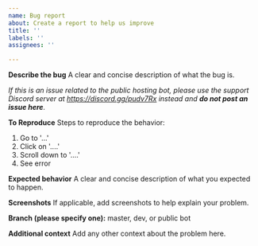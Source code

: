 ```yaml
---
name: Bug report
about: Create a report to help us improve
title: ''
labels: ''
assignees: ''

---
```


**Describe the bug**
A clear and concise description of what the bug is.

*If this is an issue related to the public hosting bot, please use the support Discord server at https://discord.gg/pudv7Rx instead and **do not post an issue here**.*

**To Reproduce**
Steps to reproduce the behavior:
1. Go to '...'
2. Click on '....'
3. Scroll down to '....'
4. See error

**Expected behavior**
A clear and concise description of what you expected to happen.

**Screenshots**
If applicable, add screenshots to help explain your problem.

**Branch (please specify one):**
master, dev, or public bot

**Additional context**
Add any other context about the problem here.
